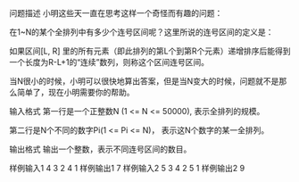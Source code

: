 问题描述
小明这些天一直在思考这样一个奇怪而有趣的问题：

在1~N的某个全排列中有多少个连号区间呢？这里所说的连号区间的定义是：

如果区间[L, R] 里的所有元素（即此排列的第L个到第R个元素）递增排序后能得到一个长度为R-L+1的“连续”数列，则称这个区间连号区间。

当N很小的时候，小明可以很快地算出答案，但是当N变大的时候，问题就不是那么简单了，现在小明需要你的帮助。

输入格式
第一行是一个正整数N (1 <= N <= 50000), 表示全排列的规模。

第二行是N个不同的数字Pi(1 <= Pi <= N)， 表示这N个数字的某一全排列。

输出格式
输出一个整数，表示不同连号区间的数目。

样例输入1
4
3 2 4 1
样例输出1
7
样例输入2
5
3 4 2 5 1
样例输出2
9
